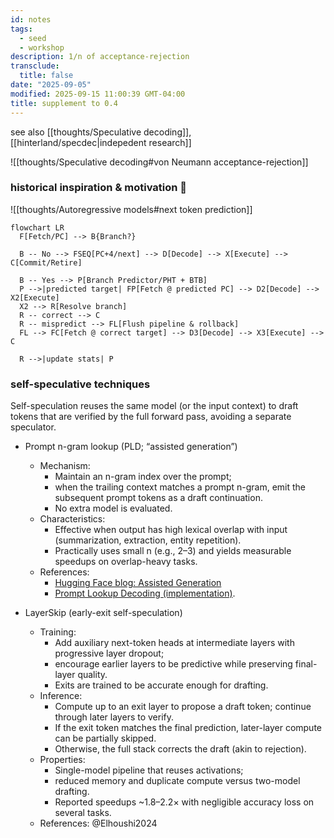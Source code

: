 ```yaml
---
id: notes
tags:
  - seed
  - workshop
description: 1/n of acceptance-rejection
transclude:
  title: false
date: "2025-09-05"
modified: 2025-09-15 11:00:39 GMT-04:00
title: supplement to 0.4
---
```


see also [[thoughts/Speculative decoding]], [[hinterland/specdec|indepedent research]]

![[thoughts/Speculative decoding#von Neumann acceptance-rejection]]

### historical inspiration & motivation 🚀

![[thoughts/Autoregressive models#next token prediction]]

```mermaid
flowchart LR
  F[Fetch/PC] --> B{Branch?}

  B -- No --> FSEQ[PC+4/next] --> D[Decode] --> X[Execute] --> C[Commit/Retire]

  B -- Yes --> P[Branch Predictor/PHT + BTB]
  P -->|predicted target| FP[Fetch @ predicted PC] --> D2[Decode] --> X2[Execute]
  X2 --> R[Resolve branch]
  R -- correct --> C
  R -- mispredict --> FL[Flush pipeline & rollback]
  FL --> FC[Fetch @ correct target] --> D3[Decode] --> X3[Execute] --> C

  R -->|update stats| P
```

### self-speculative techniques

Self-speculation reuses the same model (or the input context) to draft tokens that are verified by the full forward pass, avoiding a separate speculator.

- Prompt n-gram lookup (PLD; “assisted generation”)
  - Mechanism:
    - Maintain an n-gram index over the prompt;
    - when the trailing context matches a prompt n-gram, emit the subsequent prompt tokens as a draft continuation.
    - No extra model is evaluated.
  - Characteristics:
    - Effective when output has high lexical overlap with input (summarization, extraction, entity repetition).
    - Practically uses small n (e.g., 2–3) and yields measurable speedups on overlap-heavy tasks.
  - References:
    - [Hugging Face blog: Assisted Generation](https://huggingface.co/blog/assisted-generation)
    - [Prompt Lookup Decoding (implementation)](https://github.com/apoorvumang/prompt-lookup-decoding/).

- LayerSkip (early-exit self-speculation)
  - Training:
    - Add auxiliary next-token heads at intermediate layers with progressive layer dropout;
    - encourage earlier layers to be predictive while preserving final-layer quality.
    - Exits are trained to be accurate enough for drafting.
  - Inference:
    - Compute up to an exit layer to propose a draft token; continue through later layers to verify.
    - If the exit token matches the final prediction, later-layer compute can be partially skipped.
    - Otherwise, the full stack corrects the draft (akin to rejection).
  - Properties:
    - Single-model pipeline that reuses activations;
    - reduced memory and duplicate compute versus two-model drafting.
    - Reported speedups ~1.8–2.2× with negligible accuracy loss on several tasks.
  - References: @Elhoushi2024

